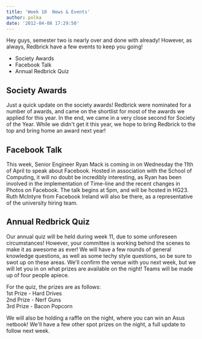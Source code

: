 ```yaml
---
title: 'Week 10  News & Events'
author: polka
date: '2012-04-08 17:29:50'
---
```

Hey guys, semester two is nearly over and done with already! However, as always, Redbrick have a few events to keep you going!

*   Society Awards
*   Facebook Talk
*   Annual Redbrick Quiz

## Society Awards

Just a quick update on the society awards! Redbrick were nominated for a number of awards, and came on the shortlist for most of the awards we applied for this year. In the end, we came in a very close second for Society of the Year. While we didn't get it this year, we hope to bring Redbrick to the top and bring home an award next year!

## Facebook Talk

This week, Senior Engineer Ryan Mack is coming in on Wednesday the 11th of April to speak about Facebook. Hosted in association with the School of Computing, it will no doubt be incredibly interesting, as Ryan has been involved in the implementation of Time-line and the recent changes in Photos on Facebook. The talk begins at 5pm, and will be hosted in HG23\. Ruth McIntyre from Facebook Ireland will also be there, as a representative of the university hiring team.

## Annual Redbrick Quiz

Our annual quiz will be held during week 11, due to some unforeseen circumstances! However, your committee is working behind the scenes to make it as awesome as ever! We will have a few rounds of general knowledge questions, as well as some techy style questions, so be sure to swot up on these areas. We'll confirm the venue with you next week, but we will let you in on what prizes are available on the night! Teams will be made up of four people apiece.

For the quiz, the prizes are as follows:  
1st Prize - Hard Drives  
2nd Prize - Nerf Guns  
3rd Prize - Bacon Popcorn

We will also be holding a raffle on the night, where you can win an Asus netbook! We'll have a few other spot prizes on the night, a full update to follow next week.